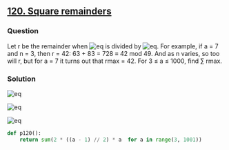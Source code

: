 ## **[120. Square remainders](https://projecteuler.net/problem=120)**

### Question
Let r be the remainder when ![eq](https://latex.codecogs.com/gif.latex?(a-1)^n&plus;(a&plus;1)^n) is divided by ![eq](https://latex.codecogs.com/gif.latex?a^2). For example, if a = 7 and n = 3, then r = 42: 63 + 83 = 728 ≡ 42 mod 49. 
And as n varies, so too will r, but for a = 7 it turns out that rmax = 42.
For 3 ≤ a ≤ 1000, find ∑ rmax.


### Solution
![eq](https://latex.codecogs.com/gif.latex?(a&plus;1)^n&space;=&space;C_n^0&plus;C_n^1a&plus;C_n^2a^2&plus;...)

![eq](https://latex.codecogs.com/gif.latex?(a-1)^n&space;=&space;C_n^0(-1)^n&plus;C_n^1&space;(-1)^{n-1}&space;a&plus;C_n^2(-1)^{n-2}a^2&plus;...)

![eq](https://latex.codecogs.com/gif.latex?[(a&plus;1)^n&space;&plus;&space;(a-1)^n]\texttt{&space;mod&space;}a^2=\left\{\begin{matrix}&space;2,\texttt{&space;if&space;}n&space;\texttt{&space;is&space;even}&space;\\&space;(2na)&space;\texttt{&space;mod&space;}&space;a^2,&space;\texttt{if&space;}n&space;\texttt{&space;is&space;odd}&space;\end{matrix}\right.)

```python
def p120():
    return sum(2 * ((a - 1) // 2) * a  for a in range(3, 1001))
```
